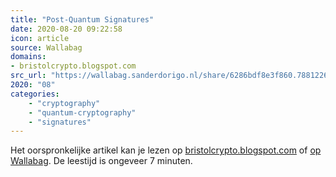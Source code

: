 ```yaml
---
title: "Post-Quantum Signatures"
date: 2020-08-20 09:22:58
icon: article
source: Wallabag
domains:
- bristolcrypto.blogspot.com
src_url: "https://wallabag.sanderdorigo.nl/share/6286bdf8e3f860.78812267"
2020: "08"
categories:
    - "cryptography"
    - "quantum-cryptography"
    - "signatures"
---
```

Het oorspronkelijke artikel kan je lezen op [bristolcrypto.blogspot.com](http://bristolcrypto.blogspot.com/2014/11/post-quantum-signatures.html) of [op Wallabag](https://wallabag.sanderdorigo.nl/share/6286bdf8e3f860.78812267). De leestijd is ongeveer 7 minuten.